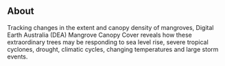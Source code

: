 ## About

Tracking changes in the extent and canopy density of mangroves, Digital Earth Australia (DEA) Mangrove Canopy Cover reveals how these extraordinary trees may be responding to sea level rise, severe tropical cyclones, drought, climatic cycles, changing temperatures and large storm events.

